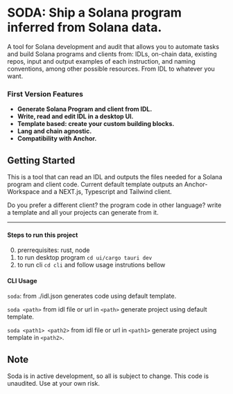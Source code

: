 # SODA: Ship a Solana program inferred from Solana data.

A tool for Solana development and audit that allows you to automate tasks and build Solana programs and clients from: IDLs, on-chain data, existing repos, input and output examples of each instruction, and naming conventions, among other possible resources.
From IDL to whatever you want.

### First Version Features


- **Generate Solana Program and client from IDL.**
- **Write, read and edit IDL in a desktop UI.** 
- **Template based: create your custom building blocks.**
- **Lang and chain agnostic.**
- **Compatibility with Anchor.**

## Getting Started

This is a tool that can read an IDL and outputs the files needed for a Solana program and client code. Current default template outputs an Anchor-Workspace and a NEXT.js, Typescript and Tailwind client.

Do you prefer a different client? the program code in other language? write a template and all your projects can generate from it.


***

#### Steps to run this project

0. prerrequisites: rust, node
1. to run desktop program `cd ui/cargo tauri dev`
2. to run cli `cd cli` and follow usage instrutions bellow

#### CLI Usage

`soda`: from ./idl.json generates code using default template.

`soda <path>` from idl file or url in `<path>` generate project using default template.

`soda <path1> <path2>` from idl file or url in `<path1>` generate project using template in `<path2>`.

## Note

Soda is in active development, so all is subject to change.
This code is unaudited.
Use at your own risk.